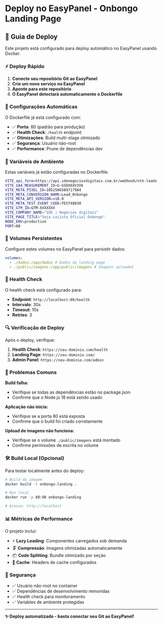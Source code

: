 # Deploy no EasyPanel - Onbongo Landing Page

## 🚀 Guia de Deploy

Este projeto está configurado para deploy automático no EasyPanel usando Docker.

### ⚡ Deploy Rápido

1. **Conecte seu repositório Git ao EasyPanel**
2. **Crie um novo serviço no EasyPanel**
3. **Aponte para este repositório**
4. **O EasyPanel detectará automaticamente o Dockerfile**

### 🔧 Configurações Automáticas

O Dockerfile já está configurado com:

- ✅ **Porta**: 80 (padrão para produção)
- ✅ **Health Check**: `/health` endpoint
- ✅ **Otimizações**: Build multi-stage otimizado
- ✅ **Segurança**: Usuário não-root
- ✅ **Performance**: Prune de dependências dev

### 📝 Variáveis de Ambiente

Estas variáveis já estão configuradas no Dockerfile:

```bash
VITE_api_form=https://api.idenegociosdigitais.com.br/webhook/ntk-leads
VITE_GA4_MEASUREMENT_ID=G-GSDX6XV3V6
VITE_META_PIXEL_ID=1052506589717984
VITE_META_CONVERSION_NAME=Lead_Onbongo
VITE_META_API_VERSION=v18.0
VITE_META_TEST_EVENT_CODE=TEST48830
VITE_GTM_ID=GTM-XXXXXXX
VITE_COMPANY_NAME="IDE | Negócios digitais"
VITE_PAGE_TITLE="Seja Lojista Oficial Onbongo"
NODE_ENV=production
PORT=80
```

### 📁 Volumes Persistentes

Configure estes volumes no EasyPanel para persistir dados:

```yaml
volumes:
  - ./dados:/app/dados # Dados da landing page
  - ./public/imagens:/app/public/imagens # Imagens uploaded
```

### 🏥 Health Check

O health check está configurado para:

- **Endpoint**: `http://localhost:80/health`
- **Intervalo**: 30s
- **Timeout**: 10s
- **Retries**: 3

### 🔍 Verificação de Deploy

Após o deploy, verifique:

1. **Health Check**: `https://seu-dominio.com/health`
2. **Landing Page**: `https://seu-dominio.com/`
3. **Admin Panel**: `https://seu-dominio.com/admin`

### 🚨 Problemas Comuns

**Build falha:**

- Verifique se todas as dependências estão no package.json
- Confirme que o Node.js 18 está sendo usado

**Aplicação não inicia:**

- Verifique se a porta 80 está exposta
- Confirme que o build foi criado corretamente

**Upload de imagens não funciona:**

- Verifique se o volume `./public/imagens` está montado
- Confirme permissões de escrita no volume

### 🛠️ Build Local (Opcional)

Para testar localmente antes do deploy:

```bash
# Build da imagem
docker build -t onbongo-landing .

# Run local
docker run -p 80:80 onbongo-landing

# Acesse: http://localhost
```

### 📊 Métricas de Performance

O projeto inclui:

- ⚡ **Lazy Loading**: Componentes carregados sob demanda
- 🗜️ **Compressão**: Imagens otimizadas automaticamente
- 📦 **Code Splitting**: Bundle otimizado por seção
- 🔄 **Cache**: Headers de cache configurados

### 🔐 Segurança

- ✅ Usuário não-root no container
- ✅ Dependências de desenvolvimento removidas
- ✅ Health check para monitoramento
- ✅ Variables de ambiente protegidas

---

**✨ Deploy automatizado - basta conectar seu Git ao EasyPanel!**

